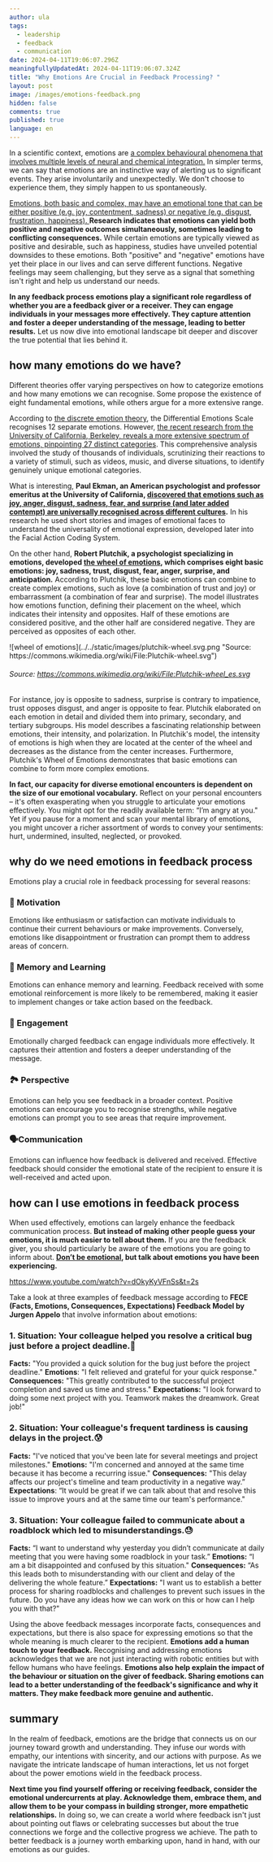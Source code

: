 ```yaml
---
author: ula
tags:
  - leadership
  - feedback
  - communication
date: 2024-04-11T19:06:07.296Z
meaningfullyUpdatedAt: 2024-04-11T19:06:07.324Z
title: "Why Emotions Are Crucial in Feedback Processing? "
layout: post
image: /images/emotions-feedback.png
hidden: false
comments: true
published: true
language: en
---
```

In a scientific context, emotions are [a complex behavioural phenomena that involves multiple levels of neural and chemical integration.](https://psycnet.apa.org/record/1951-07758-022) In simpler terms, we can say that emotions are an instinctive way of alerting us to significant events. They arise involuntarily and unexpectedly. We don't choose to experience them, they simply happen to us spontaneously.

[Emotions, both basic and complex, may have an emotional tone that can be either positive (e.g. joy, contentment, sadness) or negative (e.g. disgust, frustration, happiness). ](https://www.ncbi.nlm.nih.gov/pmc/articles/PMC5397534/)**Research indicates that emotions can yield both positive and negative outcomes simultaneously, sometimes leading to conflicting consequences.** While certain emotions are typically viewed as positive and desirable, such as happiness, studies have unveiled potential downsides to these emotions. Both "positive" and "negative" emotions have yet their place in our lives and can serve different functions. Negative feelings may seem challenging, but they serve as a signal that something isn't right and help us understand our needs.

**In any feedback process emotions play a significant role regardless of whether you are a feedback giver or a receiver. They can engage individuals in your messages more effectively. They capture attention and foster a deeper understanding of the message, leading to better results.** Let us now dive into emotional landscape bit deeper and discover the true potential that lies behind it. 

## how many emotions do we have?

Different theories offer varying perspectives on how to categorize emotions and how many emotions we can recognise. Some propose the existence of eight fundamental emotions, while others argue for a more extensive range. 

According to [the discrete emotion theory](https://psychology.fandom.com/wiki/Discrete_emotion_theory), the Differential Emotions Scale recognises 12 separate emotions. However, [the recent research from the University of California, Berkeley, reveals a more extensive spectrum of emotions, pinpointing 27 distinct categories](https://greatergood.berkeley.edu/article/item/how_many_different_human_emotions_are_there). This comprehensive analysis involved the study of thousands of individuals, scrutinizing their reactions to a variety of stimuli, such as videos, music, and diverse situations, to identify genuinely unique emotional categories.

What is interesting, **Paul Ekman, an American psychologist and professor emeritus at the University of California, [discovered that emotions such as joy, anger, disgust, sadness, fear, and surprise (and later added contempt) are universally recognised across different cultures](https://www.paulekman.com/universal-emotions/).** In his research he used short stories and images of emotional faces to understand the universality of emotional expression, developed later into the Facial Action Coding System. 

On the other hand, **Robert Plutchik, a psychologist specializing in emotions, developed [the wheel of emotions](https://www.6seconds.org/2022/03/13/plutchik-wheel-emotions/?gad_source=1), which comprises eight basic emotions: joy, sadness, trust, disgust, fear, anger, surprise, and anticipation.** According to Plutchik, these basic emotions can combine to create complex emotions, such as love (a combination of trust and joy) or embarrassment (a combination of fear and surprise). The model illustrates how emotions function, defining their placement on the wheel, which indicates their intensity and opposites. Half of these emotions are considered positive, and the other half are considered negative. They are perceived as opposites of each other.     

<div className="image">![wheel of emotions](../../static/images/plutchik-wheel.svg.png "Source: https://commons.wikimedia.org/wiki/File:Plutchik-wheel.svg")</div>

###### Source: https://commons.wikimedia.org/wiki/File:Plutchik-wheel_es.svg

For instance, joy is opposite to sadness, surprise is contrary to impatience, trust opposes disgust, and anger is opposite to fear. Plutchik elaborated on each emotion in detail and divided them into primary, secondary, and tertiary subgroups. His model describes a fascinating relationship between emotions, their intensity, and polarization. In Plutchik's model, the intensity of emotions is high when they are located at the center of the wheel and decreases as the distance from the center increases. Furthermore, Plutchik's Wheel of Emotions demonstrates that basic emotions can combine to form more complex emotions.

**In fact, our capacity for diverse emotional encounters is dependent on the size of our emotional vocabulary.** Reflect on your personal encounters – it's often exasperating when you struggle to articulate your emotions effectively. You might opt for the readily available term: “I’m angry at you." Yet if you pause for a moment and scan your mental library of emotions, you might uncover a richer assortment of words to convey your sentiments: hurt, undermined, insulted, neglected, or provoked.

## why do we need emotions in feedback process

Emotions play a crucial role in feedback processing for several reasons:  

### 🚀 Motivation

Emotions like enthusiasm or satisfaction can motivate individuals to continue their current behaviours or make improvements. Conversely, emotions like disappointment or frustration can prompt them to address areas of concern.  

### 🧠 Memory and Learning

Emotions can enhance memory and learning. Feedback received with some emotional reinforcement is more likely to be remembered, making it easier to implement changes or take action based on the feedback.  

### 🤝 Engagement

Emotionally charged feedback can engage individuals more effectively. It captures their attention and fosters a deeper understanding of the message. 

### 🏞 Perspective

Emotions can help you see feedback in a broader context. Positive emotions can encourage you to recognise strengths, while negative emotions can prompt you to see areas that require improvement.  

### 🗣Communication

Emotions can influence how feedback is delivered and received. Effective feedback should consider the emotional state of the recipient to ensure it is well-received and acted upon.

## how can I use emotions in feedback process

When used effectively, emotions can largely enhance the feedback communication process. **But instead of making other people guess your emotions, it is much easier to tell about them.** If you are the feedback giver, you should particularly be aware of the emotions you are going to inform about. **[Don’t be emotional](https://brightinventions.pl/blog/8-mistakes-you-make-while-giving-constructive-feedback/), but talk about emotions you have been experiencing.**

https://www.youtube.com/watch?v=dOkyKyVFnSs&t=2s 

Take a look at three examples of feedback message according to **FECE (Facts, Emotions, Consequences, Expectations) Feedback Model by Jurgen Appelo** that involve information about emotions:  

### 1. Situation: Your colleague helped you resolve a critical bug just before a project deadline.🥳 

   **Facts:** "You provided a quick solution for the bug just before the project deadline."
   **Emotions**: "I felt relieved and grateful for your quick response."
   **Consequences:** "This greatly contributed to the successful project completion and saved us time and stress."
   **Expectations:** "I look forward to doing some next project with you. Teamwork makes the dreamwork. Great job!"

### 2. Situation: Your colleague's frequent tardiness is causing delays in the project.😰 

   **Facts:** "I've noticed that you've been late for several meetings and project milestones."
   **Emotions:** "I'm concerned and annoyed at the same time because it has become a recurring issue."
   **Consequences:** "This delay affects our project's timeline and team productivity in a negative way.”
   **Expectations**: “It would be great if we can talk about that and resolve this issue to improve yours and at the same time our team's performance."  

### 3. Situation: Your colleague failed to communicate about a roadblock which led to misunderstandings.😓

**Facts:** “I want to understand why yesterday you didn’t communicate at daily meeting that you were having some roadblock in your task.” 
**Emotions:** “I  am a bit disappointed and confused by this situation."
**Consequences:** “As this leads both to misunderstanding with our client and delay of the delivering the whole feature.” 
**Expectations:** "I want us to establish a better process for sharing roadblocks and challenges to prevent such issues in the future. Do you have any ideas how we can work on this or how can I help you with that?"

Using the above feedback messages incorporate facts, consequences and expectations, but there is also space for expressing emotions so that the whole meaning is much clearer to the recipient. **Emotions add a human touch to your feedback.** Recognising and addressing emotions acknowledges that we are not just interacting with robotic entities but with fellow humans who have feelings. **Emotions also help explain the impact of the behaviour or situation on the giver of feedback. Sharing emotions can lead to a better understanding of the feedback's significance and why it matters. They make feedback more genuine and authentic.**

## summary  

In the realm of feedback, emotions are the bridge that connects us on our journey toward growth and understanding. They infuse our words with empathy, our intentions with sincerity, and our actions with purpose. As we navigate the intricate landscape of human interactions, let us not forget about the power emotions wield in the feedback process. 

**Next time you find yourself offering or receiving feedback, consider the emotional undercurrents at play. Acknowledge them, embrace them, and allow them to be your compass in building stronger, more empathetic relationships.** In doing so, we can create a world where feedback isn't just about pointing out flaws or celebrating successes but about the true connections we forge and the collective progress we achieve. The path to better feedback is a journey worth embarking upon, hand in hand, with our emotions as our guides.